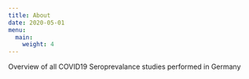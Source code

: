 ```yaml
---
title: About
date: 2020-05-01
menu:
  main:
    weight: 4
---
```


Overview of all COVID19 Seroprevalance studies performed in Germany